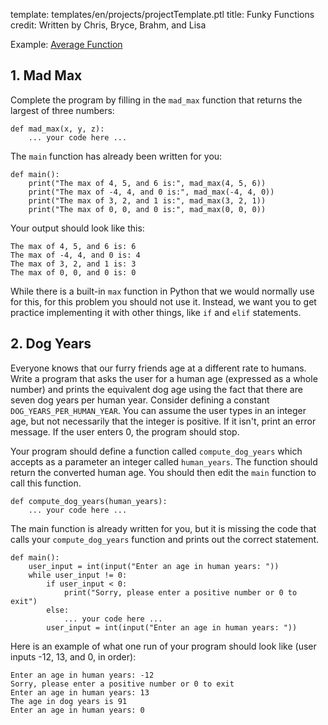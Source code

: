 template: templates/en/projects/projectTemplate.ptl
title: Funky Functions
credit: Written by Chris, Bryce, Brahm, and Lisa

Example: [Average Function]({{pathToRoot}}en/projects/average/)

## 1. Mad Max
Complete the program by filling in the `mad_max` function that returns the largest of three numbers:

```
def mad_max(x, y, z):
    ... your code here ...
```

The `main` function has already been written for you:
```
def main():
    print("The max of 4, 5, and 6 is:", mad_max(4, 5, 6))
    print("The max of -4, 4, and 0 is:", mad_max(-4, 4, 0))
    print("The max of 3, 2, and 1 is:", mad_max(3, 2, 1))
    print("The max of 0, 0, and 0 is:", mad_max(0, 0, 0))
```

Your output should look like this:
```
The max of 4, 5, and 6 is: 6
The max of -4, 4, and 0 is: 4
The max of 3, 2, and 1 is: 3
The max of 0, 0, and 0 is: 0
```

While there is a built-in `max` function in Python that we would normally use for this, for this problem you should not use it.  Instead, we want you to get practice implementing it with other things, like `if` and `elif` statements.


## 2. Dog Years

Everyone knows that our furry friends age at a different rate to humans. Write a program that asks the user for a human age (expressed as a whole number) and prints the equivalent dog age using the fact that there are seven dog years per human year. Consider defining a constant `DOG_YEARS_PER_HUMAN_YEAR`. You can assume the user types in an integer age, but not necessarily that the integer is positive. If it isn't, print an error message.  If the user enters 0, the program should stop.

Your program should define a function called `compute_dog_years` which accepts as a parameter an integer called `human_years`. The function should return the converted human age. You should then edit the `main` function to call this function.

```
def compute_dog_years(human_years):
    ... your code here ...
```

The main function is already written for you, but it is missing the code that calls your `compute_dog_years` function and prints out the correct statement.
```
def main():
    user_input = int(input("Enter an age in human years: "))
    while user_input != 0:
        if user_input < 0:
            print("Sorry, please enter a positive number or 0 to exit")
        else:
            ... your code here ...
        user_input = int(input("Enter an age in human years: "))
```

Here is an example of what one run of your program should look like (user inputs -12, 13, and 0, in order):

```
Enter an age in human years: -12
Sorry, please enter a positive number or 0 to exit
Enter an age in human years: 13
The age in dog years is 91
Enter an age in human years: 0
```
